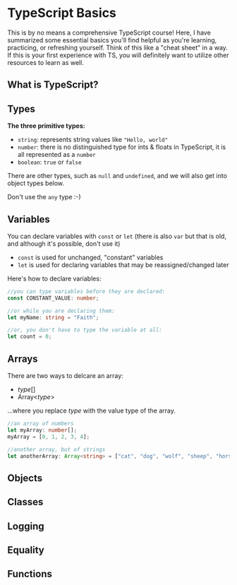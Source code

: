 # TypeScript Basics
This is by no means a comprehensive TypeScript course! Here, I have summarized some essential basics you'll find helpful as you're learning, practicing, or refreshing yourself. Think of this like a "cheat sheet" in a way.
If this is your first experience with TS, you will definitely want to utilize other resources to learn as well.

## What is TypeScript?

## Types
**The three primitive types:**
- `string`: represents string values like `"Hello, world"`
- `number`: there is no distinguished type for ints & floats in TypeScript, it is all represented as a `number`
- `boolean`: `true` or `false`

There are other types, such as `null` and `undefined`, and we will also get into object types below.

Don't use the `any` type :-)

## Variables
You can declare variables with `const` or `let` (there is also `var` but that is old, and although it's possible, don't use it)

- `const` is used for unchanged, "constant" variables
- `let` is used for declaring variables that may be reassigned/changed later

Here's how to declare variables:
```typescript
//you can type variables before they are declared:
const CONSTANT_VALUE: number;

//or while you are declaring them:
let myName: string = "Faith";

//or, you don't have to type the variable at all:
let count = 0;
```

## Arrays
There are two ways to delcare an array:
- *type*[]
- Array<*type*>

...where you replace *type* with the value type of the array.

```typescript
//an array of numbers
let myArray: number[];
myArray = [0, 1, 2, 3, 4];

//another array, but of strings
let anotherArray: Array<string> = ["cat", "dog", "wolf", "sheep", "horse"];
```

## Objects



## Classes

## Logging

## Equality

## Functions

## 


